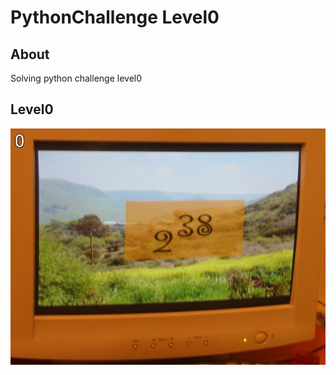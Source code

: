 # PythonChallenge Level0

## About
Solving python challenge level0

## Level0 
![calc.jpg](./calc.jpg 'Hint: try to change the URL address.')


